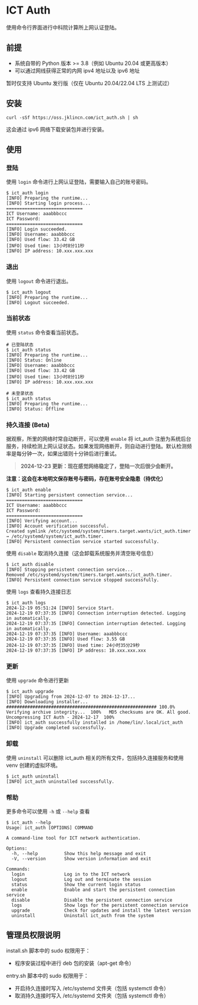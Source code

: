 # ICT Auth

使用命令行界面进行中科院计算所上网认证登陆。

## 前提

- 系统自带的 Python 版本 >= 3.8（例如 Ubuntu 20.04 或更高版本）
- 可以通过网线获得正常的内网 ipv4 地址以及 ipv6 地址

暂时仅支持 Ubuntu 发行版（仅在 Ubuntu 20.04/22.04 LTS 上测试过）

## 安装

```
curl -sSf https://oss.jklincn.com/ict_auth.sh | sh
```

这会通过 ipv6 网络下载安装包并进行安装。

## 使用

### 登陆

使用 `login` 命令进行上网认证登陆，需要输入自己的账号密码。

```
$ ict_auth login
[INFO] Preparing the runtime...
[INFO] Starting login process...
=============================
ICT Username: aaabbbccc
ICT Password: 
=============================
[INFO] Login succeeded.
[INFO] Username: aaabbbccc
[INFO] Used flow: 33.42 GB
[INFO] Used time: 13小时8分11秒
[INFO] IP address: 10.xxx.xxx.xxx
```

### 退出

使用 `logout` 命令进行退出。

```
$ ict_auth logout
[INFO] Preparing the runtime...
[INFO] Logout succeeded.
```

### 当前状态

使用 `status` 命令查看当前状态。

```
# 已登陆状态
$ ict_auth status
[INFO] Preparing the runtime...
[INFO] Status: Online
[INFO] Username: aaabbbccc
[INFO] Used flow: 33.42 GB
[INFO] Used time: 13小时8分11秒
[INFO] IP address: 10.xxx.xxx.xxx

# 未登录状态
$ ict_auth status
[INFO] Preparing the runtime...
[INFO] Status: Offline
```

### 持久连接 (Beta)

据观察，所里的网络时常自动断开，可以使用 `enable` 将 ict_auth 注册为系统后台服务，持续检测上网认证状态。如果发现网络断开，则自动进行登陆。默认检测频率是每分钟一次，如果出错则十分钟后进行重试。

> **2024-12-23 更新：现在感觉网络稳定了，登陆一次后很少会断开。**

**注意：这会在本地明文保存账号与密码，存在账号安全隐患（待优化）**

```
$ ict_auth enable
[INFO] Starting persistent connection service...
=============================
ICT Username: aaabbbccc
ICT Password: 
=============================
[INFO] Verifying account...
[INFO] Account verification successful.
Created symlink /etc/systemd/system/timers.target.wants/ict_auth.timer → /etc/systemd/system/ict_auth.timer.
[INFO] Persistent connection service started successfully.
```

使用 `disable` 取消持久连接（这会卸载系统服务并清空账号信息）

```
$ ict_auth disable
[INFO] Stopping persistent connection service...
Removed /etc/systemd/system/timers.target.wants/ict_auth.timer.
[INFO] Persistent connection service stopped successfully.
```

使用 `logs` 查看持久连接日志

```
$ ict_auth logs
2024-12-19 05:51:24 [INFO] Service Start.
2024-12-19 07:37:35 [INFO] Connection interruption detected. Logging in automatically.
2024-12-19 07:37:35 [INFO] Connection interruption detected. Logging in automatically.
2024-12-19 07:37:35 [INFO] Username: aaabbbccc
2024-12-19 07:37:35 [INFO] Used flow: 3.55 GB
2024-12-19 07:37:35 [INFO] Used time: 24小时35分29秒
2024-12-19 07:37:35 [INFO] IP address: 10.xxx.xxx.xxx
```

### 更新

使用 `upgrade` 命令进行更新

```
$ ict_auth upgrade
[INFO] Upgrading from 2024-12-07 to 2024-12-17...
[INFO] Downloading installer...
######################################################### 100.0%
Verifying archive integrity...  100%   MD5 checksums are OK. All good.
Uncompressing ICT Auth - 2024-12-17  100%
[INFO] ict_auth successfully installed in /home/lin/.local/ict_auth
[INFO] Upgrade completed successfully.
```

### 卸载

使用 `uninstall` 可以删除 ict_auth 相关的所有文件，包括持久连接服务和使用 venv 创建的虚拟环境。

```
$ ict_auth uninstall
[INFO] ict_auth uninstalled successfully.
```

### 帮助

更多命令可以使用 `-h` 或 `--help` 查看

```
$ ict_auth --help
Usage: ict_auth [OPTIONS] COMMAND

A command-line tool for ICT network authentication.

Options:
  -h, --help          Show this help message and exit
  -V, --version       Show version information and exit

Commands:
  login               Log in to the ICT network
  logout              Log out and terminate the session
  status              Show the current login status
  enable              Enable and start the persistent connection service
  disable             Disable the persistent connection service
  logs                Show logs for the persistent connection service
  upgrade             Check for updates and install the latest version
  uninstall           Uninstall ict_auth from the system
```

## 管理员权限说明

install.sh 脚本中的 sudo 权限用于：

- 程序安装过程中进行 deb 包的安装（apt-get 命令）

entry.sh 脚本中的 sudo 权限用于：

- 开启持久连接时写入 /etc/systemd 文件夹（包括 systemctl 命令）
- 取消持久连接时写入 /etc/systemd 文件夹（包括 systemctl 命令）